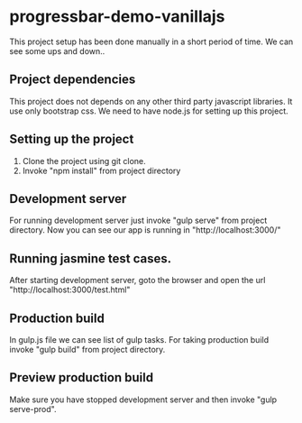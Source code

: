# progressbar-demo-vanillajs

This project setup has been done manually in a short period of time. We can see some ups and down..

## Project dependencies
This project does not depends on any other third party javascript libraries. It use only bootstrap css.
We need to have node.js for setting up this project.

## Setting up the project
1. Clone the project using git clone.
2. Invoke "npm install" from project directory

## Development server
For running development server just invoke "gulp serve" from project directory. Now you can see our app is running in "http://localhost:3000/"

## Running jasmine test cases.
After starting development server, goto the browser and open the url "http://localhost:3000/test.html"

## Production build
In gulp.js file we can see list of gulp tasks. For taking production build invoke "gulp build" from project directory.

## Preview production build
Make sure you have stopped development server and then invoke "gulp serve-prod".
